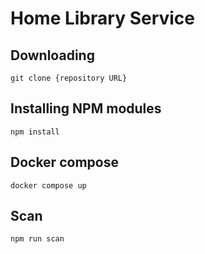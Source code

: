 # Home Library Service


## Downloading

```
git clone {repository URL}
```

## Installing NPM modules

```
npm install
```

## Docker compose

```
docker compose up
```

## Scan

```
npm run scan
```
